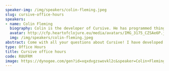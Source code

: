 ```yaml
---
speaker-img: /img/speakers/colin-fleming.jpeg
slug: cursive-office-hours
speakers:
- name: Colin Fleming
  biography: Colin is the developer of Cursive. He has programmed things for a long time now, in a bunch of different programming languages. When he's not hacking on Cursive, he's mostly climbing in the hills nearby.
  avatar: http://cfp.heartofclojure.eu/media/avatars/IMG_3175_CZSAe6P.jpeg
  img: /img/speakers/colin-fleming.jpeg
abstract: Come with all your questions about Cursive! I have developed Cursive from the very start, and I'd love to hear your questions, see how you're using Cursive and (hopefully!) help you with any problems you're experiencing. Whether you're an experienced Cursive user, an experienced Emacs user curious about why anyone might want to use anything else, or anywhere in between those two points, I'd love to hear from you and help with any issues you're experiencing.
type: Office Hours
title: Cursive office hours
code: R8UFRM
image: https://dynogee.com/gen?id=xqxdvgzswovkl2c&speaker=Colin+Fleming&title=Cursive+office+hours&type=Office+Hours&img=https%3A//2024.heartofclojure.eu/img/speakers/colin-fleming.jpeg%3Fv%3D1721225782272
---
```

